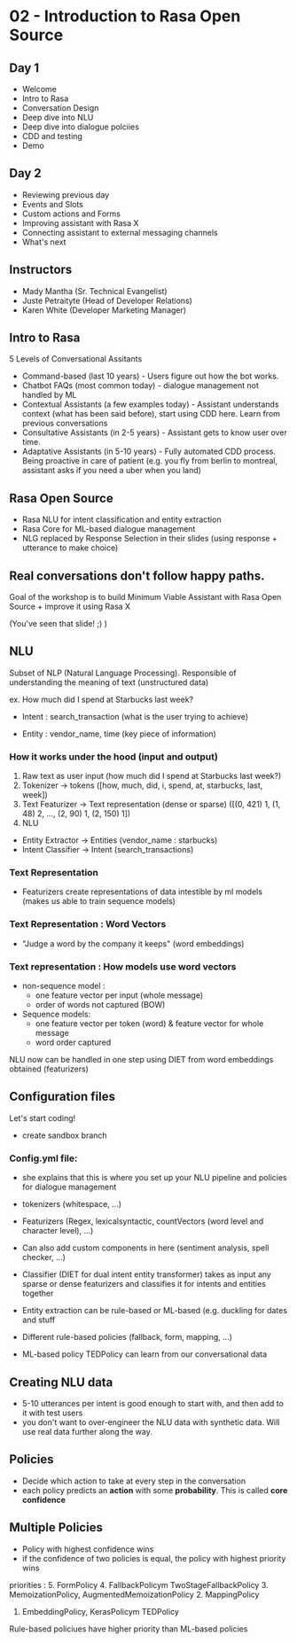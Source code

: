 # 02 - Introduction to Rasa Open Source

## Day 1
* Welcome
* Intro to Rasa
* Conversation Design
* Deep dive into NLU
* Deep dive into dialogue polciies
* CDD and testing
* Demo

## Day 2

* Reviewing previous day
* Events and Slots
* Custom actions and Forms
* Improving assistant with Rasa X
* Connecting assistant to external messaging channels
* What's next

## Instructors 

* Mady Mantha (Sr. Technical Evangelist)
* Juste Petraityte (Head of Developer Relations)
* Karen White (Developer Marketing Manager)

## Intro to Rasa

5 Levels of Conversational Assitants
* Command-based (last 10 years) - Users figure out how the bot works.
* Chatbot FAQs (most common today) - dialogue management not handled by ML
* Contextual Assistants (a few examples today) - Assistant understands context (what has been said before), start using CDD here. Learn from previous conversations
* Consultative Assistants (in 2-5 years) - Assistant gets to know user over time.
* Adaptative Assistants (in 5-10 years) - Fully automated CDD process. Being proactive in care of patient (e.g. you fly from berlin to montreal, assistant asks if you need a uber when you land)

## Rasa Open Source

* Rasa NLU for intent classification and entity extraction
* Rasa Core for ML-based dialogue management
* NLG replaced by Response Selection in their slides (using response + utterance to make choice)


## Real conversations don't follow happy paths.

Goal of the workshop is to build Minimum Viable Assistant with Rasa Open Source + improve it using Rasa X

(You've seen that slide! ;) )

## NLU

Subset of NLP (Natural Language Processing). Responsible of understanding the meaning of text (unstructured data)

ex. How much did I spend at Starbucks last week?

* Intent : search_transaction (what is the user trying to achieve)

* Entity : vendor_name, time (key piece of information)

### How it works under the hood (input and output)

1. Raw text as user input (how much did I spend at Starbucks last week?)
2. Tokenizer -> tokens ([how, much, did, i, spend, at, starbucks, last, week])
3. Text Featurizer -> Text representation (dense or sparse) ([(0, 421)  1, (1, 48)  2, ..., (2, 90)  1, (2, 150)  1])
4. NLU
  - Entity Extractor -> Entities (vendor_name : starbucks)
  - Intent Classifier -> Intent (search_transactions)

### Text Representation

* Featurizers create representations of data intestible by ml models (makes us able to train sequence models)


### Text Representation : Word Vectors
* "Judge a word by the company it keeps" (word embeddings)


### Text representation : How models use word vectors

* non-sequence model :
    - one feature vector per input (whole message)
    - order of words not captured (BOW)
* Sequence models:
    - one feature vector per token (word) & feature vector for whole message
    - word order captured

NLU now can be handled in one step using DIET from word embeddings obtained (featurizers)

## Configuration files

Let's start coding!

* create sandbox branch

### Config.yml file:
* she explains that this is where you set up your NLU pipeline and policies for dialogue management

* tokenizers (whitespace, ...)
* Featurizers (Regex, lexicalsyntactic, countVectors (word level and character level), ...)
* Can also add custom components in here (sentiment analysis, spell checker, ...)

* Classifier (DIET for dual intent entity transformer) takes as input any sparse or dense featurizers and classifies it for intents and entities together

* Entity extraction can be rule-based or ML-based (e.g. duckling for dates and stuff

* Different rule-based policies (fallback, form, mapping, ...)
* ML-based policy TEDPolicy can learn from our conversational data

## Creating NLU data

* 5-10 utterances per intent is good enough to start with, and then add to it with test users
* you don't want to over-engineer the NLU data with synthetic data. Will use real data further along the way.

## Policies
* Decide which action to take at every step in the conversation
* each policy predicts an **action** with some **probability**. This is called **core confidence**

## Multiple Policies
* Policy with highest confidence wins
* if the confidence of two policies is equal, the policy with highest priority wins

priorities :
5. FormPolicy
4. FallbackPolicym TwoStageFallbackPolicy
3. MemoizationPolicy, AugmentedMemoizationPolicy
2. MappingPolicy
1. EmbeddingPolicy, KerasPolicym TEDPolicy

Rule-based policiues have higher priority than ML-based policies
